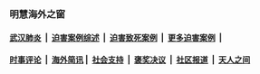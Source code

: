 
### 明慧海外之窗

####  [武汉肺炎](indexes/365.md?t=01251100) &nbsp;|&nbsp;  [迫害案例综述](indexes/328.md?t=01251100) &nbsp;|&nbsp; [迫害致死案例](indexes/277.md?t=01251100)  &nbsp;|&nbsp; [更多迫害案例](indexes/81.md?t=01251100)  &nbsp;|&nbsp; 
####  [时事评论](indexes/251.md?t=01251100) &nbsp;|&nbsp; [海外简讯](indexes/245.md?t=01251100)&nbsp;|&nbsp;  [社会支持](indexes/140.md?t=01251100) &nbsp;|&nbsp; [褒奖决议](indexes/282.md?t=01251100) &nbsp;|&nbsp; [社区报道](indexes/91.md?t=01251100)  &nbsp;|&nbsp; [天人之间](indexes/78.md?t=01251100) 

